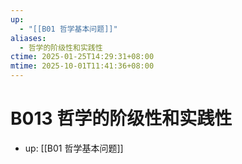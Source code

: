 ```yaml
---
up:
  - "[[B01 哲学基本问题]]"
aliases:
  - 哲学的阶级性和实践性
ctime: 2025-01-25T14:29:31+08:00
mtime: 2025-10-01T11:41:36+08:00
---
```


# B013 哲学的阶级性和实践性

- up: [[B01 哲学基本问题]]
